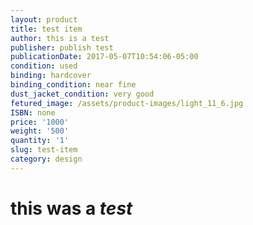 ```yaml
---
layout: product
title: test item
author: this is a test
publisher: publish test
publicationDate: 2017-05-07T10:54:06-05:00
condition: used
binding: hardcover
binding_condition: near fine
dust_jacket_condition: very good
fetured_image: /assets/product-images/light_11_6.jpg
ISBN: none
price: '1000'
weight: '500'
quantity: '1'
slug: test-item
category: design
---
```

# this **was** a *test*

